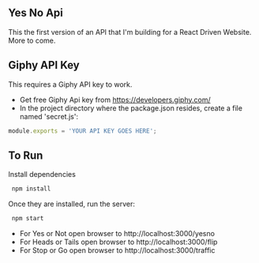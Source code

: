 ## Yes No Api
This the first version of an API that I'm building for a React Driven Website. More to come.
## Giphy API Key
This requires a Giphy API key to work.
* Get free Giphy Api key from https://developers.giphy.com/
* In the project directory where the package.json resides, create a file named 'secret.js':
```javascript
module.exports = 'YOUR API KEY GOES HERE';
```
## To Run
Install dependencies
```javascript
 npm install
```
Once they are installed, run the server:
```javascript
 npm start
```

* For Yes or Not open browser to http://localhost:3000/yesno
* For Heads or Tails open browser to http://localhost:3000/flip
* For Stop or Go open browser to http://localhost:3000/traffic
